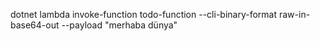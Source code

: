 dotnet lambda invoke-function todo-function --cli-binary-format raw-in-base64-out --payload "merhaba dünya"
